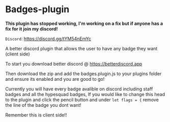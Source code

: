 # Badges-plugin

**This plugin has stopped working, I'm working on a fix but if anyone has a fix for it join my discord!**

``Discord``: https://discord.gg/tYM54nEmYc

A better discord plugin that allows the user to have any badge they want (client side)

To start you download better discord @ https://betterdiscord.app

Then download the zip and add the badges.plugin.js to your plugins folder and ensure its enabled and you are good to go!

Currently you will have every badge avalible on discord including staff badges and all the hypesquad badges, If you would like to change this head to the plugin and click the pencil button and under ``let flags = {`` remove the line of the badge you dont want!

Remember this is client side!!